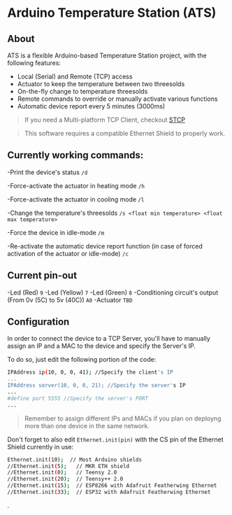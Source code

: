 # Arduino Temperature Station (ATS)
## About 

ATS is a flexible Arduino-based Temperature Station project, with the following features:

  - Local (Serial) and Remote (TCP) access
  - Actuator to keep the temperature between two threesolds
  - On-the-fly change to temperature threesolds
  - Remote commands to override or manually activate various functions
  - Automatic device report every 5 minutes (3000ms)
  
  >If you need a Multi-platform TCP Client, checkout [STCP]
  
  >This software requires a compatible Ethernet Shield to properly work.

## Currently working commands:

  -Print the device's status  ``` /d ```
  
  -Force-activate the actuator in heating mode  ``` /h ```
  
  -Force-activate the actuator in cooling mode ``` /l ```
  
  -Change the temperature's threesolds ```/s <float min temperature> <float max temperature> ```
  
  -Force the device in idle-mode ``` /m ```
  
  -Re-activate the automatic device report function (in case of forced activation of the actuator or idle-mode)  ``` /c ```
  
 ## Current pin-out
  -Led (Red) ``` 9 ```
  -Led (Yellow) ``` 7 ```
  -Led (Green) ``` 8 ```
  -Conditioning circuit's output (From 0v (5C) to 5v (40C)) ``` A0 ```
  -Actuator ``` TBD ``` 
  


## Configuration


In order to connect the device to a TCP Server, you'll have to manually assign an IP and a MAC to the device and specify the Server's IP.

To do so, just edit the following portion of the code:
``` sh
IPAddress ip(10, 0, 0, 41); //Specify the client's IP
...
IPAddress server(10, 0, 0, 21); //Specify the server's IP
...
#define port 5555 //Specify the server's PORT
...
```
>Remember to assign different IPs and MACs if you plan on deployng more than one device in the same network.

Don't forget to also edit ```Ethernet.init(pin)``` with the CS pin of the Ethernet Shield currently in use:
``` sh
Ethernet.init(10);  // Most Arduino shields
//Ethernet.init(5);   // MKR ETH shield
//Ethernet.init(0);   // Teensy 2.0
//Ethernet.init(20);  // Teensy++ 2.0
//Ethernet.init(15);  // ESP8266 with Adafruit Featherwing Ethernet
//Ethernet.init(33);  // ESP32 with Adafruit Featherwing Ethernet
```
.


[STCP]: <https://github.com/lorenzocarlini/simple_tcp_server>
